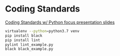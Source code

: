 
# Coding Standards

[Coding Standards w/ Python focus presentation slides](https://docs.google.com/presentation/d/1R0cM_P1uwMOND_A5tD5AcEHpkkYw4mAr5jLsgkkXYfI/edit)

```bash
virtualenv --python=python3.7 venv
pip install black
pip install lint
pylint lint_example.py
black black_example.py
```